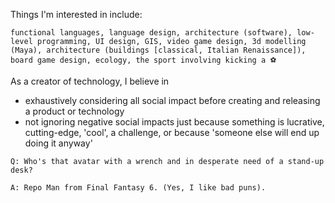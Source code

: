 Things I'm interested in include:

`functional languages, language design, architecture (software), low-level programming, UI design, GIS, video game design, 3d modelling (Maya), architecture (buildings [classical, Italian Renaissance]), board game design, ecology, the sport involving kicking a ⚽`

As a creator of technology, I believe in
- exhaustively considering all social impact before creating and releasing a product or technology
- not ignoring negative social impacts just because something is lucrative, cutting-edge, 'cool', a challenge, or because 'someone else will end up doing it anyway'

`Q: Who's that avatar with a wrench and in desperate need of a stand-up desk?`

`A: Repo Man from Final Fantasy 6. (Yes, I like bad puns). `



